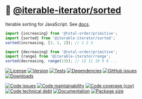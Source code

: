 :signal_strength: [@iterable-iterator/sorted](https://iterable-iterator.github.io/sorted)
==

Iterable sorting for JavaScript.
See [docs](https://iterable-iterator.github.io/sorted/index.html).

```js
import {increasing} from '@total-order/primitive';
import {sorted} from '@iterable-iterator/sorted';
sorted(increasing, [3, 1, 2]); // 1 2 3

import {decreasing} from '@total-order/primitive';
import {range} from '@iterable-iterator/range';
sorted(decreasing, range(13)); // 12 11 10 9 8 ...
```

[![License](https://img.shields.io/github/license/iterable-iterator/sorted.svg)](https://raw.githubusercontent.com/iterable-iterator/sorted/main/LICENSE)
[![Version](https://img.shields.io/npm/v/@iterable-iterator/sorted.svg)](https://www.npmjs.org/package/@iterable-iterator/sorted)
[![Tests](https://img.shields.io/github/workflow/status/iterable-iterator/sorted/ci?event=push&label=tests)](https://github.com/iterable-iterator/sorted/actions/workflows/ci.yml?query=branch:main)
[![Dependencies](https://img.shields.io/librariesio/github/iterable-iterator/sorted.svg)](https://github.com/iterable-iterator/sorted/network/dependencies)
[![GitHub issues](https://img.shields.io/github/issues/iterable-iterator/sorted.svg)](https://github.com/iterable-iterator/sorted/issues)
[![Downloads](https://img.shields.io/npm/dm/@iterable-iterator/sorted.svg)](https://www.npmjs.org/package/@iterable-iterator/sorted)

[![Code issues](https://img.shields.io/codeclimate/issues/iterable-iterator/sorted.svg)](https://codeclimate.com/github/iterable-iterator/sorted/issues)
[![Code maintainability](https://img.shields.io/codeclimate/maintainability/iterable-iterator/sorted.svg)](https://codeclimate.com/github/iterable-iterator/sorted/trends/churn)
[![Code coverage (cov)](https://img.shields.io/codecov/c/gh/iterable-iterator/sorted/main.svg)](https://codecov.io/gh/iterable-iterator/sorted)
[![Code technical debt](https://img.shields.io/codeclimate/tech-debt/iterable-iterator/sorted.svg)](https://codeclimate.com/github/iterable-iterator/sorted/trends/technical_debt)
[![Documentation](https://iterable-iterator.github.io/sorted/badge.svg)](https://iterable-iterator.github.io/sorted/source.html)
[![Package size](https://img.shields.io/bundlephobia/minzip/@iterable-iterator/sorted)](https://bundlephobia.com/result?p=@iterable-iterator/sorted)
